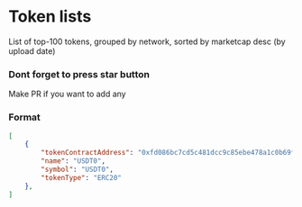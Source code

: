 # Token lists

List of top-100 tokens, grouped by network, sorted by marketcap desc (by upload date)

### Dont forget to press star button

Make PR if you want to add any

### Format

```JSON
[
    {
        "tokenContractAddress": "0xfd086bc7cd5c481dcc9c85ebe478a1c0b69fcbb9",
        "name": "USDT0",
        "symbol": "USDT0",
        "tokenType": "ERC20"
    },
]
```
